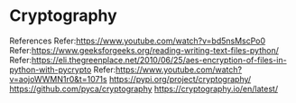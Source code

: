 # Cryptography
References
Refer:https://www.youtube.com/watch?v=bd5nsMscPo0
Refer:https://www.geeksforgeeks.org/reading-writing-text-files-python/
Refer:https://eli.thegreenplace.net/2010/06/25/aes-encryption-of-files-in-python-with-pycrypto
Refer:https://www.youtube.com/watch?v=aojoWWMN1r0&t=1071s
https://pypi.org/project/cryptography/
https://github.com/pyca/cryptography
https://cryptography.io/en/latest/
